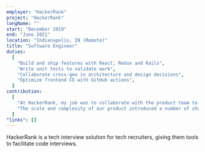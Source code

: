 ```yaml
---
employer: "HackerRank"
project: "HackerRank"
longName: ""
start: "December 2019"
end: "June 2021"
location: "Indianapolis, IN (Remote)"
title: "Software Engineer"
duties:
  [
    "Build and ship features with React, Redux and Rails",
    "Write unit tests to validate work",
    "Collaborate cross-geo in architecture and design decisions",
    "Optimize frontend CD with GitHub actions",
  ]
contribution:
  [
    "At HackerRank, my job was to collaborate with the product team to identify priorities, balance our workload, and collaborate with my engineering team to build and ship our product.",
    "The scale and complexity of our product introduced a number of challenges. To help mitigate those, I often worked to refactor some of our previous work, creating utilities to facilitate future development, and identify opportunities to optimize our CI/CD tools.",
  ]
"links": []
---
```


HackerRank is a tech interview solution for tech recruiters, giving them tools to facilitate code interviews.
